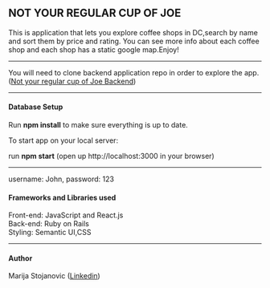 <h2>NOT YOUR REGULAR CUP OF JOE</h2>

This is application that lets you explore coffee shops in DC,search by name and sort them by price and rating. You can see more info about each coffee shop and each shop has a static google map.Enjoy!
***
You will need to  clone backend application repo in order to explore the app.(<a href="https://github.com/marijastojanovic5/mod4Project_backend">Not your regular cup of Joe Backend</a>)
***
<h4>Database Setup</h4>

Run <b>npm install</b> to make sure everything is up to date.</br>

To start app on your local server:</br>

run <b>npm start</b> (open up http://localhost:3000 in your browser)</br>
***
username: John, password: 123

<h4>Frameworks and Libraries used</h4>

Front-end: JavaScript and React.js </br>
Back-end: Ruby on Rails</br>
Styling: Semantic UI,CSS</br>
***
<h4>Author</h4>
 Marija Stojanovic (<a href="https://www.linkedin.com/in/marijastojanovic1987/">Linkedin</a>)



